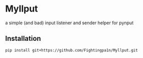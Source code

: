 # Myllput

a simple (and bad) input listener and sender helper for pynput

## Installation
```bash
pip install git+https://github.com/Fightingpa1n/Myllput.git
```